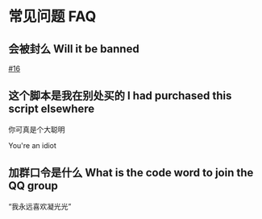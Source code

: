 # 常见问题 FAQ

## 会被封么 Will it be banned

[#16](https://github.com/phonowell/genshin-impact-script/issues/16)

## 这个脚本是我在别处买的 I had purchased this script elsewhere

你可真是个大聪明

You're an idiot

## 加群口令是什么 What is the code word to join the QQ group

“我永远喜欢凝光光”
